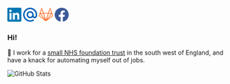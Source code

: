 <a href="https://www.linkedin.com/in/frazer-smith"><img alt="LinkedIn icon" height="32" width="32" src="./src/assets/icons/linkedin.svg"/></a>
<a href="mailto:frazer.smith@ydh.nhs.uk"><img alt="NHS mail icon" height="32" width="32" src="./src/assets/icons/mail.svg"/></a>
<a href="https://gitlab.com/Fdawgs"><img alt="GitLab icon" height="32" width="32" src="./src/assets/icons/gitlab.svg"/></a>
<a href="https://www.facebook.com/FToTheRazer"><img alt="Facebook icon" height="32" width="32" src="./src/assets/icons/facebook.svg"/></a>

### Hi!

:hospital: I work for a [small NHS foundation trust](https://yeovilhospital.co.uk/) in the south west of England, and have a knack for automating myself out of jobs.

![GitHub Stats](https://github-readme-stats.vercel.app/api?username=Fdawgs&count_private=true&show_icons=true&hide=contribs)
